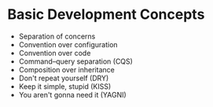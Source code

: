 # Basic Development Concepts

- Separation of concerns
- Convention over configuration
- Convention over code
- Command–query separation (CQS)
- Composition over inheritance
- Don't repeat yourself (DRY)
- Keep it simple, stupid (KISS)
- You aren't gonna need it (YAGNI)